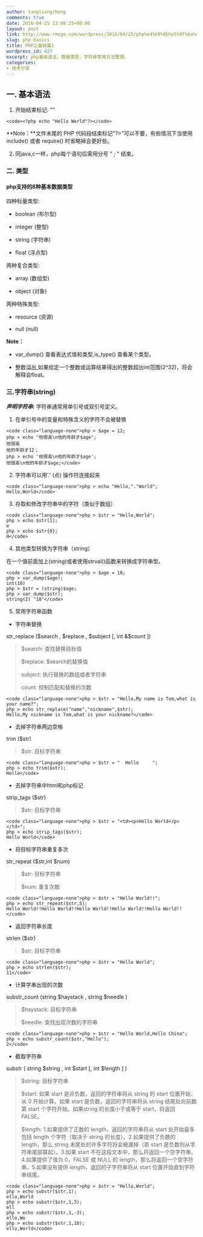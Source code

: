 ```yaml
---
author: tangliangcheng
comments: true
date: 2016-04-25 13:08:25+00:00
layout: post
link: http://www.rmogo.com/wordpress/2016/04/25/php%e4%b9%8b%e5%9f%ba%e7%a1%80%e7%af%871/
slug: php-basics
title: PHP之基础篇1
wordpress_id: 427
excerpt: php基础语法，数据类型，字符串常用方法整理。
categories:
- 技术分享
---
```


## 一. 基本语法






    
  1. 开始结束标记: "<?php ?>"




    
    <code><?php echo "Hello World"?></code>





**Note：**文件末尾的 PHP 代码段结束标记"?>"可以不要，有些情况下当使用 include() 或者 require() 时省略掉会更好些。

    
  2. 同java,c一样，php每个语句后需用分号 " ; " 结束。





### 二. 类型





#### php支持的8种基本数据类型



四种标量类型:




    
  * boolean (布尔型)

    
  * integer (整型)

    
  * string (字符串)

    
  * float (浮点型)



两种复合类型:


    
  * array (数组型)

    
  * object (对象)



两种特殊类型:


    
  * resource (资源)

    
  * null (null)



**Note：**




    
  * var_dump() 查看表达式值和类型,is_type() 查看某个类型。

    
  * 整数溢出,如果给定一个整数或运算结果得出的整数超出int范围(2^32)，将会解释会float。





### 三.字符串(string)



**_声明字符串:_** 字符串通常用单引号或双引号定义。




    
  1. 在单引号中的变量和特殊含义的字符不会被替换




    
    <code class="language-none">php > $age = 12;
    php > echo "他很高\n他的年龄才$age";
    他很高
    他的年龄才12；
    php > echo '他很高\n他的年龄才$age';
    他很高\n他的年龄才$age;</code>





    
  2. 字符串可以用'.' (点) 操作符连接起来




    
    <code class="language-none">php > echo "Hello,"."World";
    Hello,World</code>





    
  3. 存取和修改字符串中的字符（类似于数组）




    
    <code class="language-none">php > $str = "Hello,World";
    php > echo $str[1];
    e
    php > echo $str{0};
    H</code>





    
  4. 其他类型转换为字符串（string）

在一个值前面加上(string)或者使用strval()函数来转换成字符串型。




    
    <code class="language-none">php > $age = 18;
    php > var_dump($age);
    int(18)
    php > $str = (string)$age;
    php > var_dump($str);
    string(2) "18"</code>





    
  5. 常用字符串函数




    
  * 字符串替换

str_replace ($search , $replace , $subject [, int &$count ])


<blockquote>$search: 查找替换目标值

$replace: $search的替换值

subject: 执行替换的数组或者字符串

count: 控制匹配和替换的次数</blockquote>






    
    <code class="language-none">php > $str = "Hello,My name is Tom,what is your name?";
    php > echo str_replace("name","nickname",$str);
    Hello,My nickname is Tom,what is your nickname?</code>





    
  * 去掉字符串两边空格

trim ($str)


<blockquote>$str: 目标字符串</blockquote>






    
    <code class="language-none">php > $str = "  Hello     ";
    php > echo trim($str);
    Hello</code>





    
  * 去掉字符串中html和php标记

strip_tags ($str)


<blockquote>$str: 目标字符串</blockquote>






    
    <code class="language-none">php > $str = "<td><p>Hello World</p></td>";
    php > echo strip_tags($str);
    Hello World</code>





    
  * 将目标字符串重复多次

str_repeat ($str,int $num)


<blockquote>$str: 目标字符串

$num: 重复次数</blockquote>






    
    <code class="language-none">php > $str = "Hello World!!";
    php > echo str_repeat($str,5);
    Hello World!!Hello World!!Hello World!!Hello World!!Hello World!!</code>





    
  * 返回字符串长度

strlen ($str)


<blockquote>$str: 目标字符串</blockquote>






    
    <code class="language-none">php > $str = "Hello World";
    php > echo strlen($str);
    11</code>





    
  * 计算字串出现的次数

substr_count (string $haystack , string $needle )


<blockquote>$haystack: 目标字符串

$needle: 查找出现次数的字符串</blockquote>






    
    <code class="language-none">php > $str = "Hello World,Hello China";
    php > echo substr_count($str,"Hello");
    2</code>





    
  * 截取字符串

substr ( string $string , int $start [, int $length ] )


<blockquote>$string: 目标字符串

$start: 如果 start 是非负数，返回的字符串将从 string 的 start 位置开始，从 0 开始计算。如果 start 是负数，返回的字符串将从 string 结尾处向前数第 start 个字符开始。如果string 的长度小于或等于 start，将返回 FALSE。

$length: 1.如果提供了正数的 length，返回的字符串将从 start 处开始最多包括 length 个字符（取决于 string 的长度）。2.如果提供了负数的 length，那么 string 末尾处的许多字符将会被漏掉（若 start 是负数则从字符串尾部算起）。3.如果 start 不在这段文本中，那么将返回一个空字符串。4.如果提供了值为 0，FALSE 或 NULL 的 length，那么将返回一个空字符串。5.如果没有提供 length，返回的子字符串将从 start 位置开始直到字符串结尾。</blockquote>






    
    <code class="language-none">php > $str = "Hello,World";
    php > echo substr($str,1);
    ello,World
    php > echo substr($str,1,3);
    ell
    php > echo substr($str,1,-3);
    ello,Wo
    php > echo substr($str,1,10);
    ello,World</code>






